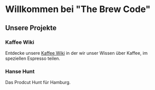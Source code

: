 # Willkommen bei "The Brew Code"


## Unsere Projekte

### Kaffee Wiki

Entdecke unsere [Kaffee Wiki](https://the-brew-code.de) in der wir unser Wissen über Kaffee, im speziellen Espresso teilen. 

### Hanse Hunt

Das Prodcut Hunt für Hamburg.

